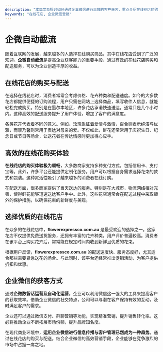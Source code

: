```yaml
---
description: "本篇文章探讨如何通过企业微信进行高效的客户获客，重点介绍在线花店的购买与配送情况，以及各种花卉的意义。"
keywords: "在线花店, 企业微信营销"
---
```

# 企微自动截流

随着互联网的发展，越来越多的人选择在线购买商品，其中在线花店受到了广泛的欢迎。**企微自动截流**是提高企业获客能力的重要手段，通过有效的在线花店购买和配送服务，可以为企业创造丰厚的收益。

## 在线花店的购买与配送

在选择在线花店时，消费者常常会考虑价格、花卉种类和配送速度。如今的大多数花店都提供便捷的订购流程，用户只需在网站上选择商品，填写收件人信息，就能轻松完成购买。特别是在墨尔本地区，许多花店承诺快速送达，通常只是几个小时内。这种高效的配送服务提升了用户体验，增加了客户的满意度。

各类花卉代表着不同的意义。例如，玫瑰象征着爱情与激情，百合则表示纯洁与优雅，而康乃馨则常用于表达对母亲的爱。不仅如此，鲜花还常常用于庆祝生日、纪念日或节日等场合，让送花者在传达情感时更加得心应手。

## 高效的在线花购买体验

**在线花店的购买体验极为顺畅**，大多数商家支持多种支付方式，包括信用卡、支付宝等。此外，许多平台还能提供定制化服务，用户可以根据自身需求选择花束的款式和包装。这种灵活性吸引了越来越多的消费者在线订购。

在配送方面，很多商家提供了当天送达的服务。特别是在大城市，物流网络相对完善，使得鲜花能够迅速送达客户手中。此外，这些花店通常会在配送过程中采取额外的保护措施，以确保花束的新鲜度与美观。

## 选择优质的在线花店

在众多的在线花店中，**flowerexpressco.com.au** 是最受欢迎的选择之一。这家花店不仅提供免费送货服务，还拥有丰富的花卉种类，用户评价普遍较高。消费者在该平台上购买花卉后，常常能在规定时间内收到新鲜且优质的花束。

根据用户反馈，**flowerexpressco.com.au** 的配送速度快、服务态度好，尤其适合那些需要紧急送花的场合。与此同时，该平台还经常推出促销活动，为客户提供折扣和优惠。

## 企业微信的获客方式

通过**企微数智话运营及自动化运营**，企业可以利用微信这一强大的工具来提高客户的获取效率。借助企业微信的社交特点，公司可以与潜在客户保持有效的互动，及时满足客户的需求。

企业还可以通过微信支付、群聊营销等功能，实现精准营销，提升销售转化率。这必将推动企业不断拓展市场份额，提升品牌知名度。

在现代商业环境中，**运用企业微信进行信息传播与客户管理已然成为一种趋势**。通过在线花店的购买与配送，结合企业微信的高效营销手段，企业能够在竞争激烈的市场中占据一席之地。
